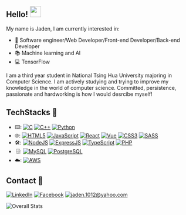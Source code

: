 ## Hello! <img src="https://raw.githubusercontent.com/MartinHeinz/MartinHeinz/master/wave.gif" width="30px">
My name is Jaden, I am currently interested in:  

- :briefcase: Software engineer/Web Developer/Front-end Developer/Back-end Developer
- :books: Machine learning and AI  
- :computer: TensorFlow   

I am a third year student in National Tsing Hua University majoring in Computer Science. I am actively studying and trying to improve my knowledge in the world of computer science. Committed, persistence, passionate and hardworking is how I would desrcibe myself!

## TechStacks :book:
- :keyboard:: <a href="">![C](https://img.shields.io/badge/C-00599C?style=for-the-badge&logo=c&logoColor=white)</a> <a href="">![C++](https://img.shields.io/badge/C%2B%2B-00599C?style=for-the-badge&logo=c%2B%2B&logoColor=white)</a> <a href="">![Python](https://img.shields.io/badge/Python-14354C?style=for-the-badge&logo=python&logoColor=white)</a> 
- :globe_with_meridians:: <a href="">![HTML5](https://img.shields.io/badge/HTML5-E34F26?style=for-the-badge&logo=html5&logoColor=white)</a> <a href="">![JavaScript](https://img.shields.io/badge/JavaScript-F7DF1E?style=for-the-badge&logo=javascript&logoColor=black)</a> <a href="">![React](https://img.shields.io/badge/React-20232A?style=for-the-badge&logo=react&logoColor=61DAFB)</a> <a href="">![Vue](https://img.shields.io/badge/Vue.js-35495E?style=for-the-badge&logo=vue.js&logoColor=4FC08D)</a> <a href="">![CSS3](https://img.shields.io/badge/CSS3-1572B6?style=for-the-badge&logo=css3&logoColor=white)</a> <a href="">![SASS](https://img.shields.io/badge/Sass-CC6699?style=for-the-badge&logo=sass&logoColor=white)</a>
- :hammer_and_wrench:: <a href="">![NodeJS](https://img.shields.io/badge/Node.js-43853D?style=for-the-badge&logo=node.js&logoColor=white)</a> <a href="">![ExpressJS](https://img.shields.io/badge/Express.js-404D59?style=for-the-badge)</a> <a href="">![TypeScript](https://img.shields.io/badge/TypeScript-007ACC?style=for-the-badge&logo=typescript&logoColor=white)</a> <a href="">![PHP](https://img.shields.io/badge/PHP-777BB4?style=for-the-badge&logo=php&logoColor=white)</a>
- &nbsp;:file_cabinet:: <a href="">![MySQL](https://img.shields.io/badge/MySQL-00000F?style=for-the-badge&logo=mysql&logoColor=white)</a> <a href="">![PostgreSQL](https://img.shields.io/badge/PostgreSQL-316192?style=for-the-badge&logo=postgresql&logoColor=white)</a>
- :cloud:: <a href="">![AWS](https://img.shields.io/badge/Amazon_AWS-232F3E?style=for-the-badge&logo=amazon-aws&logoColor=white)</a>

## Contact :e-mail:
<a href="<https://www.linkedin.com/in/jaden-liu-245b421a5/>">![LinkedIn](https://img.shields.io/badge/LinkedIn-0077B5?style=for-the-badge&logo=linkedin&logoColor=white)</a> <a href="<https://www.facebook.com/jadenliu12/>">![Facebook](https://img.shields.io/badge/Facebook-1877F2?style=for-the-badge&logo=facebook&logoColor=white)</a> <a href="mailto:jaden.1012@yahoo.com">![jaden.1012@yahoo.com](https://img.shields.io/badge/Gmail-D14836?style=for-the-badge&logo=gmail&logoColor=white)</a>  

![Overall Stats](https://github-readme-stats.vercel.app/api?username=jadenliu12&theme=buefy&hide=stars,issues)

